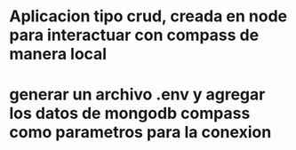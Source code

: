 # Aplicacion tipo crud, creada en node para interactuar con compass de manera local

# generar un archivo .env y agregar los datos de mongodb compass como parametros para la conexion